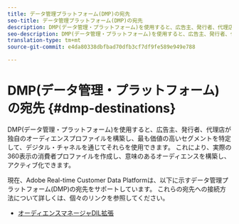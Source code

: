```yaml
---
title: データ管理プラットフォーム(DMP)の宛先
seo-title: データ管理プラットフォーム(DMP)の宛先
description: DMP(データ管理・プラットフォーム)を使用すると、広告主、発行者、代理店が独自のオーディエンスプロファイルを構築し、最も価値の高いセグメントを特定して、デジタル・チャネルを通じてそれらを使用できます。 これにより、実際の360表示の消費者プロファイルを作成し、意味のあるオーディエンスを構築し、アクティブ化できます。
seo-description: DMP(データ管理・プラットフォーム)を使用すると、広告主、発行者、代理店が独自のオーディエンスプロファイルを構築し、最も価値の高いセグメントを特定して、デジタル・チャネルを通じてそれらを使用できます。 これにより、実際の360表示の消費者プロファイルを作成し、意味のあるオーディエンスを構築し、アクティブ化できます。
translation-type: tm+mt
source-git-commit: e4da80338dbfbad70dfb3cf7df9fe589e949e788

---
```



# DMP(データ管理・プラットフォーム)の宛先 {#dmp-destinations}

DMP(データ管理・プラットフォーム)を使用すると、広告主、発行者、代理店が独自のオーディエンスプロファイルを構築し、最も価値の高いセグメントを特定して、デジタル・チャネルを通じてそれらを使用できます。 これにより、実際の360表示の消費者プロファイルを作成し、意味のあるオーディエンスを構築し、アクティブ化できます。

現在、Adobe Real-time Customer Data Platformは、以下に示すデータ管理プラットフォーム(DMP)の宛先をサポートしています。 これらの宛先への接続方法について詳しくは、個々のリンクを参照してください。

* [オーディエンスマネージャDIL拡張](/help/rtcdp/destinations/aam-dil-extension.md)
